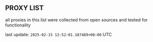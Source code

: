 ## PROXY LIST

all proxies in this list were collected from open sources and tested for functionality

last update: `2025-02-15 12:52:01.187469+00:00` UTC